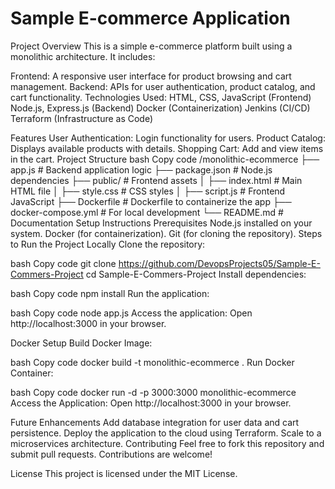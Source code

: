 # Sample E-commerce Application


Project Overview
This is a simple e-commerce platform built using a monolithic architecture. It includes:

Frontend: A responsive user interface for product browsing and cart management.
Backend: APIs for user authentication, product catalog, and cart functionality.
Technologies Used:
HTML, CSS, JavaScript (Frontend)
Node.js, Express.js (Backend)
Docker (Containerization)
Jenkins (CI/CD)
Terraform (Infrastructure as Code)


Features
User Authentication: Login functionality for users.
Product Catalog: Displays available products with details.
Shopping Cart: Add and view items in the cart.
Project Structure
bash
Copy code
/monolithic-ecommerce
   ├── app.js          # Backend application logic
   ├── package.json    # Node.js dependencies
   ├── public/         # Frontend assets
   │     ├── index.html      # Main HTML file
   │     ├── style.css       # CSS styles
   │     ├── script.js       # Frontend JavaScript
   ├── Dockerfile      # Dockerfile to containerize the app
   ├── docker-compose.yml  # For local development
   └── README.md       # Documentation
Setup Instructions
Prerequisites
Node.js installed on your system.
Docker (for containerization).
Git (for cloning the repository).
Steps to Run the Project Locally
Clone the repository:

bash
Copy code
git clone https://github.com/DevopsProjects05/Sample-E-Commers-Project
cd Sample-E-Commers-Project
Install dependencies:

bash
Copy code
npm install
Run the application:

bash
Copy code
node app.js
Access the application: Open http://localhost:3000 in your browser.

Docker Setup
Build Docker Image:

bash
Copy code
docker build -t monolithic-ecommerce .
Run Docker Container:

bash
Copy code
docker run -d -p 3000:3000 monolithic-ecommerce
Access the Application: Open http://localhost:3000 in your browser.

Future Enhancements
Add database integration for user data and cart persistence.
Deploy the application to the cloud using Terraform.
Scale to a microservices architecture.
Contributing
Feel free to fork this repository and submit pull requests. Contributions are welcome!

License
This project is licensed under the MIT License.
